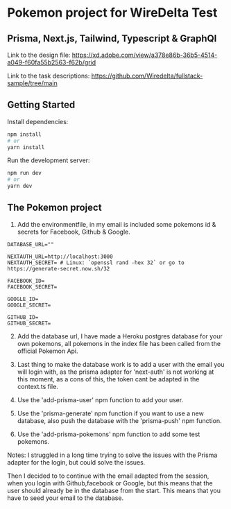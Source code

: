 # Pokemon project for WireDelta Test
## Prisma, Next.js, Tailwind, Typescript & GraphQl
Link to the design file: https://xd.adobe.com/view/a378e86b-36b5-4514-a049-f60fa55b2563-f62b/grid

Link to the task descriptions: https://github.com/Wiredelta/fullstack-sample/tree/main
## Getting Started
Install dependencies:
```bash
npm install
# or
yarn install
```
Run the development server:

```bash
npm run dev
# or
yarn dev
```
## The Pokemon project

1. Add the environmentfile, in my email is included some pokemons id & secrets for Facebook, Github & Google.

```
DATABASE_URL=""

NEXTAUTH_URL=http://localhost:3000
NEXTAUTH_SECRET= # Linux: `openssl rand -hex 32` or go to https://generate-secret.now.sh/32

FACEBOOK_ID=
FACEBOOK_SECRET=

GOOGLE_ID=
GOOGLE_SECRET=

GITHUB_ID=
GITHUB_SECRET=
```

2. Add the database url, I have made a Heroku postgres database for your own pokemons,
all pokemons in the index file has been called from the official Pokemon Api.
3. Last thing to make the database work is to add a user with the email you will login with, as the prisma adapter for 'next-auth' is not working at this moment,
as a cons of this, the token cant be adapted in the context.ts file. 
4. Use the 'add-prisma-user' npm function to add your user.

5. Use the 'prisma-generate' npm function if you want to use a new database,
also push the database with the 'prisma-push' npm function.
6. Use the 'add-prisma-pokemons' npm function to add some test pokemons.

Notes:
I struggled in a long time trying to solve the issues with the Prisma adapter for the login, but could solve the issues. 

Then I decided to to continue with the email adapted from the session, when you login with Github,facebook or Google, but this means that the user should already be in the database from the start. This means that you have to seed your email to the database.

